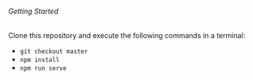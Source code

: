 ###### Getting Started

Clone this repository and execute the following commands in a terminal:

* `git checkout master`
* `npm install`
* `npm run serve`

